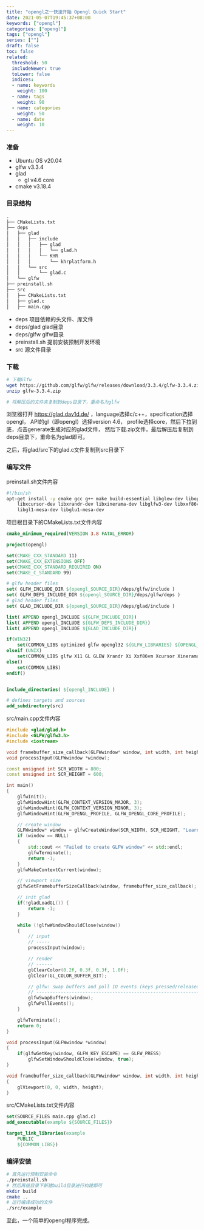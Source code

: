 ```yaml
---
title: "opengl之一快速开始 Opengl Quick Start"
date: 2021-05-07T19:45:37+08:00
keywords: ["opengl"]
categories: ["opengl"]
tags: ["opengl"]
series: [""]
draft: false
toc: false
related:
  threshold: 50
  includeNewer: true
  toLower: false
  indices:
  - name: keywords
    weight: 100
  - name: tags
    weight: 90
  - name: categories
    weight: 50
  - name: date
    weight: 10
---
```


### 准备
- Ubuntu OS v20.04
- glfw v3.3.4
- glad
  - gl v4.6 core
- cmake v3.18.4


### 目录结构
```sh
.
├── CMakeLists.txt
├── deps
│   ├── glad
│   │   ├── include
│   │   │   ├── glad
│   │   │   │   └── glad.h
│   │   │   └── KHR
│   │   │       └── khrplatform.h
│   │   └── src
│   │       └── glad.c
│   └── glfw
├── preinstall.sh
├── src
│   ├── CMakeLists.txt
│   ├── glad.c
│   ├── main.cpp

```
- deps 项目依赖的头文件、库文件
- deps/glad glad目录
- deps/glfw glfw目录
- preinstall.sh 提前安装预制开发环境
- src 源文件目录

### 下载

```sh
# 下载Glfw
wget https://github.com/glfw/glfw/releases/download/3.3.4/glfw-3.3.4.zip
unzip glfw-3.3.4.zip

# 将解压后的文件夹复制到deps目录下，重命名为glfw
```

浏览器打开 https://glad.dav1d.de/ ，language选择c/c++，specification选择opengl，
API的gl（即opengl）选择version 4.6， profile选择core，然后下拉到底，点击generate生成对应的glad文件，
然后下载.zip文件，最后解压后复制到deps目录下，重命名为glad即可。

之后，将glad/src下的glad.c文件复制到src目录下

### 编写文件
preinstall.sh文件内容
```sh
#!/bin/sh
apt-get install -y cmake gcc g++ make build-essential libglew-dev libopengl-dev libx11-dev libxi-dev \
    libxcursor-dev libxrandr-dev libxinerama-dev libglfw3-dev libxxf86vm-dev \
    libgl1-mesa-dev libglu1-mesa-dev
```

项目根目录下的CMakeLists.txt文件内容

```cmake
cmake_minimum_required(VERSION 3.8 FATAL_ERROR)

project(opengl)

set(CMAKE_CXX_STANDARD 11)
set(CMAKE_CXX_EXTENSIONS OFF)
set(CMAKE_CXX_STANDARD_REQUIRED ON)
set(CMAKE_C_STANDARD 99)

# glfw header files
set( GLFW_INCLUDE_DIR ${opengl_SOURCE_DIR}/deps/glfw/include )
set( GLFW_DEPS_INCLUDE_DIR ${opengl_SOURCE_DIR}/deps/glfw/deps )
# glad header files
set( GLAD_INCLUDE_DIR ${opengl_SOURCE_DIR}/deps/glad/include )

list( APPEND opengl_INCLUDE ${GLFW_INCLUDE_DIR})
list( APPEND opengl_INCLUDE ${GLFW_DEPS_INCLUDE_DIR})
list( APPEND opengl_INCLUDE ${GLAD_INCLUDE_DIR})

if(WIN32)
    set(COMMON_LIBS optimized glfw opengl32 ${GLFW_LIBRARIES} ${OPENGL_LIBRARIES})
elseif (UNIX)
    set(COMMON_LIBS glfw X11 GL GLEW Xrandr Xi Xxf86vm Xcursor Xinerama pthread GLU dl GLU)
else()
    set(COMMON_LIBS)
endif()


include_directories( ${opengl_INCLUDE} )

# defines targets and sources
add_subdirectory(src)
```
src/main.cpp文件内容

```cpp
#include <glad/glad.h>
#include <GLFW/glfw3.h>
#include <iostream>

void framebuffer_size_callback(GLFWwindow* window, int width, int height);
void processInput(GLFWwindow *window);

const unsigned int SCR_WIDTH = 800;
const unsigned int SCR_HEIGHT = 600;

int main()
{
    glfwInit();
    glfwWindowHint(GLFW_CONTEXT_VERSION_MAJOR, 3);
    glfwWindowHint(GLFW_CONTEXT_VERSION_MINOR, 3);
    glfwWindowHint(GLFW_OPENGL_PROFILE, GLFW_OPENGL_CORE_PROFILE);

    // create window
    GLFWwindow* window = glfwCreateWindow(SCR_WIDTH, SCR_HEIGHT, "LearnOpenGL", NULL, NULL);
    if (window == NULL)
    {
        std::cout << "Failed to create GLFW window" << std::endl;
        glfwTerminate();
        return -1;
    }
    glfwMakeContextCurrent(window);

    // viewport size
    glfwSetFramebufferSizeCallback(window, framebuffer_size_callback);

    // init glad
    if(!gladLoadGL()) { 
        return -1;
    }

    while (!glfwWindowShouldClose(window))
    {
        // input
        // -----
        processInput(window);

        // render
        // ------
        glClearColor(0.2f, 0.3f, 0.3f, 1.0f);
        glClear(GL_COLOR_BUFFER_BIT);     

        // glfw: swap buffers and poll IO events (keys pressed/released, mouse moved etc.)
        // -------------------------------------------------------------------------------
        glfwSwapBuffers(window);
        glfwPollEvents();
    }

    glfwTerminate();
    return 0;
}

void processInput(GLFWwindow *window)
{
    if(glfwGetKey(window, GLFW_KEY_ESCAPE) == GLFW_PRESS)
        glfwSetWindowShouldClose(window, true);
}

void framebuffer_size_callback(GLFWwindow* window, int width, int height)
{
    glViewport(0, 0, width, height);
}

```

src/CMakeLists.txt文件内容

```cmake
set(SOURCE_FILES main.cpp glad.c)
add_executable(example ${SOURCE_FILES})

target_link_libraries(example 
    PUBLIC 
    ${COMMON_LIBS})
```
### 编译安装

```sh
# 首先运行预制安装命令
./preinstall.sh
# 然后再根目录下新建build目录进行构建即可
mkdir build
cmake ..
# 运行编译成功的文件
./src/example
```

至此，一个简单的opengl程序完成。
